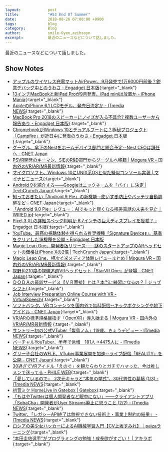 ```yaml
---
layout:            post
title:             "#53 End Of Summer"
date:              2018-08-26 07:00:00 +0900
tags:              blog
category:          Blog
author:            smile-0yen,azihsoyn
excerpt:           最近のニュースなどについて話しました。
---
```

最近のニュースなどについて話しました。

## Show Notes
- [アップルのワイヤレス充電マットAirPower、9月発売で1万6000円前後？鋭意デバッグ中とのうわさ \- Engadget 日本版](https://japanese.engadget.com/2018/08/14/airpower-9-1-6000/){:target="_blank"}
- [13インチMacBookと新iPad Proが9月発表、iPad miniは放置か \- iPhone Mania](https://iphone-mania.jp/news-222467/){:target="_blank"}
- [AppleのiPhone 6\.1 LCDモデル、発売日決定か \- ITmedia NEWS](http://www.itmedia.co.jp/news/articles/1808/14/news034.html){:target="_blank"}
- [MacBook Pro 2018のスピーカーにノイズが入る不具合? 複数ユーザーから報告あり \- Engadget 日本版](https://japanese.engadget.com/2018/08/09/macbook-pro-2018/){:target="_blank"}
- [ChromebookがWindows 10とデュアルブートに？極秘プロジェクト「Campfire」が近日中に発表のうわさ \- Engadget 日本版](https://japanese.engadget.com/2018/08/13/chromebook-windows-10-campfire/){:target="_blank"}
- [グーグル、傘下のNestをホームデバイス部門と統合予定\-\-Nest CEOは辞任へ \- CNET Japan](https://japan.cnet.com/article/35122612/)
- [PSVR開発のキーマン、SIEのR&D部門からグーグルへ移籍 \| Mogura VR \- 国内外のVR/AR/MR最新情報](https://www.moguravr.com/google-playstation-magic-lab/){:target="_blank"}
- [マイクロソフト、Windows 10にUNIX系OSと似た擬似コンソール実装 \| マイナビニュース](https://news.mynavi.jp/article/20180817-679662/){:target="_blank"}
- [Android 9を紹介する――Googleはニックネームを「パイ」に決定 \| TechCrunch Japan](https://jp.techcrunch.com/2018/08/07/2018-08-06-say-hello-to-android-9-pie/){:target="_blank"}
- [知っておきたい「Android 9 Pie」の新機能\-\-使いすぎ防止やバッテリ自動調整など \- CNET Japan](https://japan.cnet.com/article/35123757/){:target="_blank"}
- [「Android 9\.0 Pie」レヴュー：AIでもっと賢くなる携帯電話の未来を見た｜WIRED\.jp](https://wired.jp/2018/08/14/android-pie-review/){:target="_blank"}
- [Pixel 3 XLの詳細スペック判明か 6\.7インチの巨大ディスプレイを搭載？ \- Engadget 日本版](https://japanese.engadget.com/2018/08/13/pixel-3-xl-6-7/){:target="_blank"}
- [YouTube、最高の視聴体験を得られる推奨機種「Signature Devices」。基準をクリアした19機種を公開 \- Engadget 日本版](https://japanese.engadget.com/2018/08/12/youtube-signature-devices-19/)
- [Magic Leap One、開発者版リリース――謎のスタートアップのARヘッドセットの価格はiPhone Xの2倍 \| TechCrunch Japan](https://jp.techcrunch.com/2018/08/09/2018-08-08-magic-leap-one-ar-headset-for-devs-costs-more-than-2x-the-iphone-x/){:target="_blank"}
- [Magic Leap One、相次ぐ米メディア体験レビューまとめ \| Mogura VR \- 国内外のVR/AR/MR最新情報](https://www.moguravr.com/magic-leap-one-media-review-matome/){:target="_blank"}
- [視野角210度の視線追跡VRヘッドセット「StarVR One」が登場 \- CNET Japan](https://japan.cnet.com/article/35124050/){:target="_blank"}
- [ＤＯＤＡの最新サービス【ＶＲ面接】とは？本当に練習になるの？ \| ジョブシフト](https://success-job.jp/vrmensetu/){:target="_blank"}
- [Job Interview Preparation Online Course with VR \- VirtualSpeech](https://virtualspeech.com/courses/job-interview){:target="_blank"}
- [ソフトバンク、VRコンテンツを国内外で無料配信\-\-キックボクシングや地下アイドル \- CNET Japan](https://japan.cnet.com/article/35124152/){:target="_blank"}
- [VR/ARの標準規格目指す「OpenXR」導入始まる \| Mogura VR \- 国内外のVR/AR/MR最新情報](https://www.moguravr.com/openxr-siggraph-2018/)
{:target="_blank"}
- [サントリー初の公式VTuber「燦鳥ノム」119歳、きょうデビュー \- ITmedia NEWS](http://www.itmedia.co.jp/news/articles/1808/17/news060.html){:target="_blank"}
- [バーチャルYouTuber、半年で急増　181人→4475人に \- ITmedia NEWS](http://www.itmedia.co.jp/news/articles/1808/07/news055.html){:target="_blank"}
- [グリー子会社のWFLE、VTuber事業展開を加速\-\-ライブ配信「REALITY」を公開 \- CNET Japan](https://japan.cnet.com/article/35123698/){:target="_blank"}
- [30過ぎてVRアイドル「えのぐ」を観たらわりとガチでハマった。今は推しメンで迷ってる \- PHILE WEB](https://www.phileweb.com/news/hobby/201808/10/1970.html){:target="_blank"}
- [「愛しているので」　2次元キャラと“本気の挙式”、30代男性の葛藤 \(1/3\) \- ITmedia NEWS](http://www.itmedia.co.jp/news/articles/1808/16/news022.html){:target="_blank"}
- [初音ミク HomeLive in Gatebox \| Gatebox](https://gatebox.ai/homelive/){:target="_blank"}
- [「もはやTwitterは個人開発者など眼中にない」――クライアントアプリ「SobaCha」開発者がUser Streams廃止に思うこと \(2/2\) \- ITmedia NEWS](http://www.itmedia.co.jp/news/articles/1808/16/news038_2.html){:target="_blank"}
- [Twitter、「レガシーAPI終了は無視できない技術上・事業上制約の結果」 \- ITmedia NEWS](http://www.itmedia.co.jp/news/articles/1808/17/news048.html){:target="_blank"}
- [ロシアの美少女ハッカーによるAI機械学習入門【CV上坂すみれ】｜paizaラーニング](https://paiza.jp/works/ai_ml_lp){:target="_blank"}
- ["本田圭佑選手"がプログラミングの勉強！成長欲がすごい！ \| アキラボ](https://akilabo.com/programing_column1){:target="_blank"}
